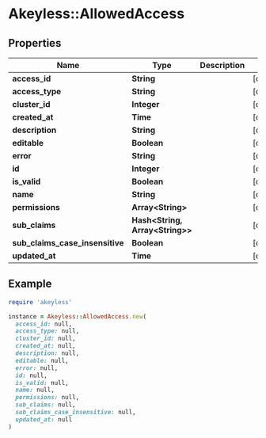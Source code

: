 # Akeyless::AllowedAccess

## Properties

| Name | Type | Description | Notes |
| ---- | ---- | ----------- | ----- |
| **access_id** | **String** |  | [optional] |
| **access_type** | **String** |  | [optional] |
| **cluster_id** | **Integer** |  | [optional] |
| **created_at** | **Time** |  | [optional] |
| **description** | **String** |  | [optional] |
| **editable** | **Boolean** |  | [optional] |
| **error** | **String** |  | [optional] |
| **id** | **Integer** |  | [optional] |
| **is_valid** | **Boolean** |  | [optional] |
| **name** | **String** |  | [optional] |
| **permissions** | **Array&lt;String&gt;** |  | [optional] |
| **sub_claims** | **Hash&lt;String, Array&lt;String&gt;&gt;** |  | [optional] |
| **sub_claims_case_insensitive** | **Boolean** |  | [optional] |
| **updated_at** | **Time** |  | [optional] |

## Example

```ruby
require 'akeyless'

instance = Akeyless::AllowedAccess.new(
  access_id: null,
  access_type: null,
  cluster_id: null,
  created_at: null,
  description: null,
  editable: null,
  error: null,
  id: null,
  is_valid: null,
  name: null,
  permissions: null,
  sub_claims: null,
  sub_claims_case_insensitive: null,
  updated_at: null
)
```

